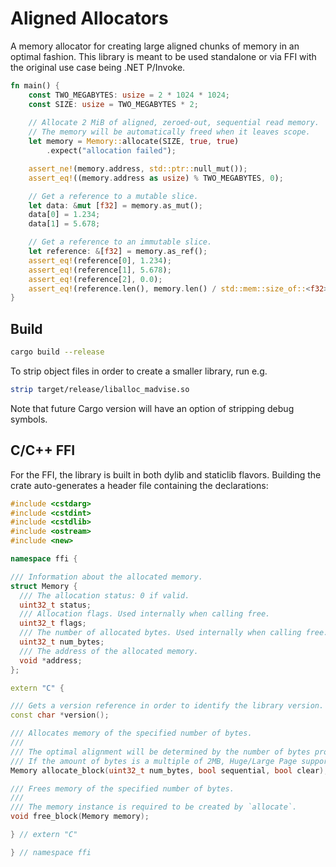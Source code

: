 # Aligned Allocators

A memory allocator for creating large aligned chunks of memory in an optimal fashion. This library is meant 
to be used standalone or via FFI with the original use case being .NET P/Invoke.

```rust
fn main() {
    const TWO_MEGABYTES: usize = 2 * 1024 * 1024;
    const SIZE: usize = TWO_MEGABYTES * 2;
    
    // Allocate 2 MiB of aligned, zeroed-out, sequential read memory.
    // The memory will be automatically freed when it leaves scope.
    let memory = Memory::allocate(SIZE, true, true)
        .expect("allocation failed");

    assert_ne!(memory.address, std::ptr::null_mut());
    assert_eq!((memory.address as usize) % TWO_MEGABYTES, 0);

    // Get a reference to a mutable slice.
    let data: &mut [f32] = memory.as_mut();
    data[0] = 1.234;
    data[1] = 5.678;

    // Get a reference to an immutable slice.
    let reference: &[f32] = memory.as_ref();
    assert_eq!(reference[0], 1.234);
    assert_eq!(reference[1], 5.678);
    assert_eq!(reference[2], 0.0);
    assert_eq!(reference.len(), memory.len() / std::mem::size_of::<f32>());
}
```

## Build

```bash
cargo build --release
```

To strip object files in order to create a smaller library, run e.g.

```bash
strip target/release/liballoc_madvise.so
```

Note that future Cargo version will have an option of stripping debug symbols.

## C/C++ FFI

For the FFI, the library is built in both dylib and staticlib flavors.
Building the crate auto-generates a header file containing the declarations:

```cpp
#include <cstdarg>
#include <cstdint>
#include <cstdlib>
#include <ostream>
#include <new>

namespace ffi {

/// Information about the allocated memory.
struct Memory {
  /// The allocation status: 0 if valid.
  uint32_t status;
  /// Allocation flags. Used internally when calling free.
  uint32_t flags;
  /// The number of allocated bytes. Used internally when calling free.
  uint32_t num_bytes;
  /// The address of the allocated memory.
  void *address;
};

extern "C" {

/// Gets a version reference in order to identify the library version.
const char *version();

/// Allocates memory of the specified number of bytes.
///
/// The optimal alignment will be determined by the number of bytes provided.
/// If the amount of bytes is a multiple of 2MB, Huge/Large Page support is enabled.
Memory allocate_block(uint32_t num_bytes, bool sequential, bool clear);

/// Frees memory of the specified number of bytes.
///
/// The memory instance is required to be created by `allocate`.
void free_block(Memory memory);

} // extern "C"

} // namespace ffi
```
